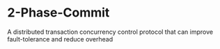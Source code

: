 # 2-Phase-Commit
A distributed transaction concurrency control protocol that can improve fault-tolerance and reduce overhead
